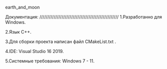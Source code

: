 earth_and_moon

  Документация:
//////////////////////////////////////////////////
1.Разработанно для Windows.

2.Язык C++.

3.Для сборки проекта написан файл CMakeList.txt .

4.IDE: Visual Studio 16 2019.

5.Системные требования:
Windows 7 - 11.
